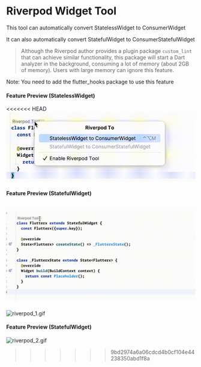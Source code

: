 # Riverpod Widget Tool

This tool can automatically convert StatelessWidget to ConsumerWidget

It can also automatically convert StatefulWidget to ConsumerStatefulWidget

> Although the Riverpod author provides a plugin package `custom_lint` that can achieve similar functionality, this package will start a Dart analyzer in the background, consuming a lot of memory (about 2GB of memory). Users with large memory can ignore this feature.

<warning>
    <p>Note: You need to add the flutter_hooks package to use this feature</p>
</warning>

#### Feature Preview (StatelessWidget)

<<<<<<< HEAD
![riverpod_1.gif](../../assets/gif/riverpod_1.gif)

#### Feature Preview (StatefulWidget)

![riverpod_2.gif](../../assets/gif/riverpod_2.gif)
=======
![riverpod_1.gif](/gif/riverpod_1.gif)

#### Feature Preview (StatefulWidget)

![riverpod_2.gif](/gif/riverpod_2.gif)
>>>>>>> 9bd2974a6a06cdcd4b0cf104e44238350abd1f8a
